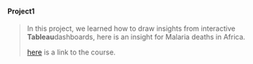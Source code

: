 #### Project1
>
>In this project, we learned how to draw insights from interactive **Tableau**dashboards, here is an insight for Malaria deaths in Africa.
>
>
>[here](https://www.udacity.com/course/business-analytics-nanodegree--nd098) is a link to the course. 




